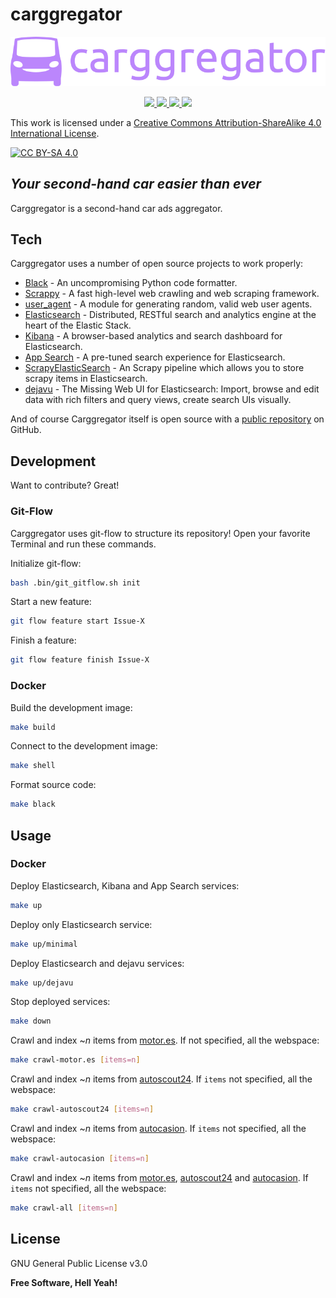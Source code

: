 # carggregator

<p align="center">
    <a href="https://github.com/eliseobao/carggregator/" alt="carggregator">
        <img src="https://github.com/eliseobao/carggregator/blob/develop/images/corporate/carggregator_logo_1.svg" />
    </a>
</p>


<p align="center">
    <a href="https://github.com/eliseobao/carggregator/blob/develop/LICENSE" alt="License">
        <img src="https://img.shields.io/github/license/eliseobao/carggregator" />
    </a>
    <a href="https://github.com/eliseobao/carggregator/graphs/contributors" alt="Contributors">
        <img src="https://img.shields.io/github/contributors/eliseobao/carggregator" />
    </a>
    <a href="https://github.com/eliseobao/carggregator/pulse" alt="Activity">
        <img src="https://img.shields.io/github/commit-activity/m/eliseobao/carggregator" />
    </a>
    <a href="#stars" alt="Stars">
        <img src="https://img.shields.io/github/stars/eliseobao/carggregator" />
    </a>
</p>


This work is licensed under a [Creative Commons Attribution-ShareAlike 4.0 International License][cc-by-sa].

[![CC BY-SA 4.0][cc-by-sa-image]][cc-by-sa]

[cc-by-sa]: http://creativecommons.org/licenses/by-sa/4.0/
[cc-by-sa-image]: https://licensebuttons.net/l/by-sa/4.0/88x31.png

## _Your second-hand car easier than ever_


Carggregator is a second-hand car ads aggregator.


## Tech

Carggregator uses a number of open source projects to work properly:

- [Black] - An uncompromising Python code formatter.
- [Scrappy] - A fast high-level web crawling and web scraping framework.
- [user_agent] - A module for generating random, valid web user agents.
- [Elasticsearch] - Distributed, RESTful search and analytics engine at the heart of the Elastic Stack.
- [Kibana] - A browser-based analytics and search dashboard for Elasticsearch.
- [App Search] - A pre-tuned search experience for Elasticsearch.
- [ScrapyElasticSearch] - An Scrapy pipeline which allows you to store scrapy items in Elasticsearch.
- [dejavu] - The Missing Web UI for Elasticsearch: Import, browse and edit data with rich filters and query views, create search UIs visually.

And of course Carggregator itself is open source with a [public repository][carggregator] on GitHub.


## Development

Want to contribute? Great!


### Git-Flow

Carggregator uses git-flow to structure its repository! Open your favorite Terminal and run these commands.

Initialize git-flow:
```sh
bash .bin/git_gitflow.sh init
```

Start a new feature:
```sh
git flow feature start Issue-X
```

Finish a feature:
```sh
git flow feature finish Issue-X
```

### Docker

Build the development image:
```sh
make build
```

Connect to the development image:
```sh
make shell
```

Format source code:
```sh
make black
```


## Usage

### Docker

Deploy Elasticsearch, Kibana and App Search services:
```sh
make up
```

Deploy only Elasticsearch service:
```sh
make up/minimal
```

Deploy Elasticsearch and dejavu services:
```sh
make up/dejavu
```

Stop deployed services:
```sh
make down
```

Crawl and index ~_n_ items from [motor.es](https://www.motor.es/coches-segunda-mano/).
If not specified, all the webspace:
```sh
make crawl-motor.es [items=n]
```

Crawl and index ~_n_ items from [autoscout24](https://www.autoscout24.es/lst?sort=standard&desc=0&ustate=N,U&atype=C&cy=E).
If `items` not specified, all the webspace:
```sh
make crawl-autoscout24 [items=n]
```

Crawl and index ~_n_ items from [autocasion](https://www.autocasion.com/coches-ocasion).
If `items` not specified, all the webspace:
```sh
make crawl-autocasion [items=n]
```

Crawl and index ~_n_ items from [motor.es](https://www.motor.es/coches-segunda-mano/),
[autoscout24](https://www.autoscout24.es/lst?sort=standard&desc=0&ustate=N,U&atype=C&cy=E) and
[autocasion](https://www.autocasion.com/coches-ocasion). If `items` not specified, all the webspace:
```sh
make crawl-all [items=n]
```
## License

GNU General Public License v3.0


**Free Software, Hell Yeah!**




[carggregator]: <https://github.com/eliseobao/carggregator>
[git-repo-url]: <https://github.com/eliseobao/carggregator.git>

[Black]: <https://github.com/psf/black>
[Scrappy]: <https://github.com/scrapy/scrapy>
[user_agent]: <https://github.com/lorien/user_agent>
[Elasticsearch]: <https://github.com/elastic/elasticsearch>
[Kibana]: <https://github.com/elastic/kibana>
[App Search]: <https://github.com/elastic/app-search-javascript>
[ScrapyElasticSearch]: <https://github.com/jayzeng/scrapy-elasticsearch>
[dejavu]: <https://github.com/appbaseio/dejavu>
